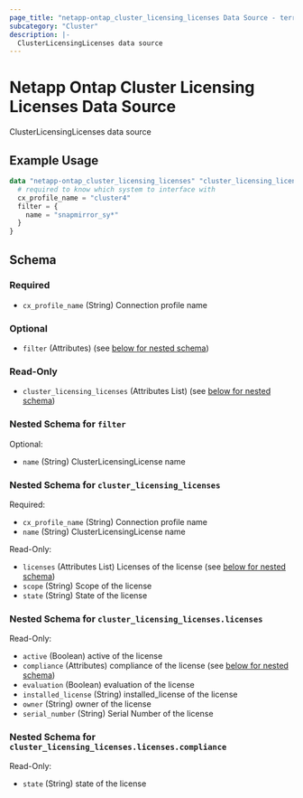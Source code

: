 ```yaml
---
page_title: "netapp-ontap_cluster_licensing_licenses Data Source - terraform-provider-netapp-ontap"
subcategory: "Cluster"
description: |-
  ClusterLicensingLicenses data source
---
```


# Netapp Ontap Cluster Licensing Licenses Data Source

ClusterLicensingLicenses data source
## Example Usage
```terraform
data "netapp-ontap_cluster_licensing_licenses" "cluster_licensing_licenses" {
  # required to know which system to interface with
  cx_profile_name = "cluster4"
  filter = {
    name = "snapmirror_sy*"
  }
}

```

<!-- schema generated by tfplugindocs -->
## Schema

### Required

- `cx_profile_name` (String) Connection profile name

### Optional

- `filter` (Attributes) (see [below for nested schema](#nestedatt--filter))

### Read-Only

- `cluster_licensing_licenses` (Attributes List) (see [below for nested schema](#nestedatt--cluster_licensing_licenses))

<a id="nestedatt--filter"></a>
### Nested Schema for `filter`

Optional:

- `name` (String) ClusterLicensingLicense name


<a id="nestedatt--cluster_licensing_licenses"></a>
### Nested Schema for `cluster_licensing_licenses`

Required:

- `cx_profile_name` (String) Connection profile name
- `name` (String) ClusterLicensingLicense name

Read-Only:

- `licenses` (Attributes List) Licenses of the license (see [below for nested schema](#nestedatt--cluster_licensing_licenses--licenses))
- `scope` (String) Scope of the license
- `state` (String) State of the license

<a id="nestedatt--cluster_licensing_licenses--licenses"></a>
### Nested Schema for `cluster_licensing_licenses.licenses`

Read-Only:

- `active` (Boolean) active of the license
- `compliance` (Attributes) compliance of the license (see [below for nested schema](#nestedatt--cluster_licensing_licenses--licenses--compliance))
- `evaluation` (Boolean) evaluation of the license
- `installed_license` (String) installed_license of the license
- `owner` (String) owner of the license
- `serial_number` (String) Serial Number of the license

<a id="nestedatt--cluster_licensing_licenses--licenses--compliance"></a>
### Nested Schema for `cluster_licensing_licenses.licenses.compliance`

Read-Only:

- `state` (String) state of the license


